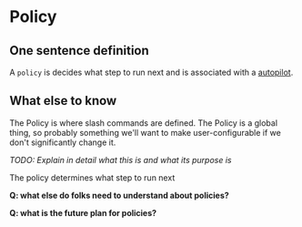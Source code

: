 # Policy

## One sentence definition

A `policy` is decides what step to run next and is associated with a [autopilot](./autopilot.md).

## What else to know

The Policy is where slash commands are defined. The Policy is a global thing, so probably something we'll want to make user-configurable if we don't significantly change it.

*TODO: Explain in detail what this is and what its purpose is*

The policy determines what step to run next

**Q: what else do folks need to understand about policies?**

**Q: what is the future plan for policies?**